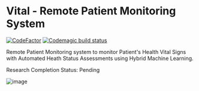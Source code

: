 # Vital - Remote Patient Monitoring System

[![CodeFactor](https://www.codefactor.io/repository/github/hammvdh/vitalrpm/badge)](https://www.codefactor.io/repository/github/hammvdh/vitalrpm)
[![Codemagic build status](https://api.codemagic.io/apps/6442b1e52b16db396ed39d41/6442b1e52b16db396ed39d40/status_badge.svg)](https://codemagic.io/apps/6442b1e52b16db396ed39d41/6442b1e52b16db396ed39d40/latest_build)

Remote Patient Monitoring system to monitor Patient's Health Vital Signs with Automated Heath Status Assessments using Hybrid Machine Learning.

Research Completion Status: Pending

![image](https://user-images.githubusercontent.com/61409165/221426029-16d23958-2478-46ad-897e-28571bfccc7d.png)
